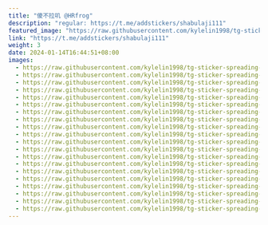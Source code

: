 ```yaml
---
title: "傻不拉叽 @HRfrog"
description: "regular: https://t.me/addstickers/shabulaji111"
featured_image: "https://raw.githubusercontent.com/kylelin1998/tg-sticker-spreading-worldwide-images/main/img/a954ab81-6b9a-4fe9-b95a-8657405be9f7.jpg"
link: "https://t.me/addstickers/shabulaji111"
weight: 3
date: 2024-01-14T16:44:51+08:00
images:
  - https://raw.githubusercontent.com/kylelin1998/tg-sticker-spreading-worldwide-images/main/img/a954ab81-6b9a-4fe9-b95a-8657405be9f7.jpg
  - https://raw.githubusercontent.com/kylelin1998/tg-sticker-spreading-worldwide-images/main/img/d26e97ae-6375-4886-b9b0-e9c355bc9621.jpg
  - https://raw.githubusercontent.com/kylelin1998/tg-sticker-spreading-worldwide-images/main/img/5caa171c-9f96-40a7-a446-47cd6d6ce0f7.jpg
  - https://raw.githubusercontent.com/kylelin1998/tg-sticker-spreading-worldwide-images/main/img/8da35f84-1ed5-48a0-9ef2-b0b03b9aa942.jpg
  - https://raw.githubusercontent.com/kylelin1998/tg-sticker-spreading-worldwide-images/main/img/6250b15b-f5d2-45a5-b149-7a7e863261ba.jpg
  - https://raw.githubusercontent.com/kylelin1998/tg-sticker-spreading-worldwide-images/main/img/93bf6b87-2177-4b4c-9546-685dbabc3afe.jpg
  - https://raw.githubusercontent.com/kylelin1998/tg-sticker-spreading-worldwide-images/main/img/d5a4e1b2-a973-47ed-804c-873a1da4cf63.jpg
  - https://raw.githubusercontent.com/kylelin1998/tg-sticker-spreading-worldwide-images/main/img/6994104c-d81a-412c-8922-68ae0efdf6a8.jpg
  - https://raw.githubusercontent.com/kylelin1998/tg-sticker-spreading-worldwide-images/main/img/476b2f83-c383-4c2d-83f6-6176bdf5a200.jpg
  - https://raw.githubusercontent.com/kylelin1998/tg-sticker-spreading-worldwide-images/main/img/ec33500e-1d2c-4388-9748-cac5cda76293.jpg
  - https://raw.githubusercontent.com/kylelin1998/tg-sticker-spreading-worldwide-images/main/img/41c7d684-f57d-4d61-abd8-2d922b408cf8.jpg
  - https://raw.githubusercontent.com/kylelin1998/tg-sticker-spreading-worldwide-images/main/img/d4161ab6-1595-4a3d-88f4-f289774fc554.jpg
  - https://raw.githubusercontent.com/kylelin1998/tg-sticker-spreading-worldwide-images/main/img/ba52ff7b-9442-46e7-96ee-f48b098ec0c0.jpg
  - https://raw.githubusercontent.com/kylelin1998/tg-sticker-spreading-worldwide-images/main/img/a46278b5-da77-4263-9d9d-01a92deaa1a6.jpg
  - https://raw.githubusercontent.com/kylelin1998/tg-sticker-spreading-worldwide-images/main/img/a0cd4f0f-3b23-4ac8-8bf9-53bb009d946f.jpg
  - https://raw.githubusercontent.com/kylelin1998/tg-sticker-spreading-worldwide-images/main/img/a3b89a57-0d72-4281-8b82-75f0f326eebb.jpg
  - https://raw.githubusercontent.com/kylelin1998/tg-sticker-spreading-worldwide-images/main/img/54f763b4-ba2b-4666-a05a-b944f8dc74f9.jpg
  - https://raw.githubusercontent.com/kylelin1998/tg-sticker-spreading-worldwide-images/main/img/9960060f-3dfd-4055-a51e-48b741feac53.jpg
  - https://raw.githubusercontent.com/kylelin1998/tg-sticker-spreading-worldwide-images/main/img/3403446c-84e4-438a-82db-93d74c00bccc.jpg
  - https://raw.githubusercontent.com/kylelin1998/tg-sticker-spreading-worldwide-images/main/img/b27e1881-4067-44fb-99da-5dcf74a1c818.jpg
---
```

